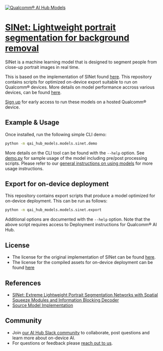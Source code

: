 [![Qualcomm® AI Hub Models](https://qaihub-public-assets.s3.us-west-2.amazonaws.com/qai-hub-models/quic-logo.jpg)](../../README.md)


# [SINet: Lightweight portrait segmentation for background removal](https://aihub.qualcomm.com/models/sinet)

SINet is a machine learning model that is designed to segment people from close-up portrait images in real time.

This is based on the implementation of SINet found
[here](https://github.com/clovaai/ext_portrait_segmentation). This repository contains scripts for optimized on-device
export suitable to run on Qualcomm® devices. More details on model performance
accross various devices, can be found [here](https://aihub.qualcomm.com/models/sinet).

[Sign up](https://myaccount.qualcomm.com/signup) for early access to run these models on
a hosted Qualcomm® device.


## Example & Usage


Once installed, run the following simple CLI demo:

```bash
python -m qai_hub_models.models.sinet.demo
```
More details on the CLI tool can be found with the `--help` option. See
[demo.py](demo.py) for sample usage of the model including pre/post processing
scripts. Please refer to our [general instructions on using
models](../../../#getting-started) for more usage instructions.

## Export for on-device deployment

This repository contains export scripts that produce a model optimized for
on-device deployment. This can be run as follows:

```bash
python -m qai_hub_models.models.sinet.export
```
Additional options are documented with the `--help` option. Note that the above
script requires access to Deployment instructions for Qualcomm® AI Hub.

## License
- The license for the original implementation of SINet can be found
  [here](https://github.com/clovaai/ext_portrait_segmentation/blob/master/LICENSE).
- The license for the compiled assets for on-device deployment can be found [here]({deploy_license_url})

## References
* [SINet: Extreme Lightweight Portrait Segmentation Networks with Spatial Squeeze Modules and Information Blocking Decoder](https://arxiv.org/abs/1911.09099)
* [Source Model Implementation](https://github.com/clovaai/ext_portrait_segmentation)

## Community
* Join [our AI Hub Slack community](https://qualcomm-ai-hub.slack.com/join/shared_invite/zt-2d5zsmas3-Sj0Q9TzslueCjS31eXG2UA#/shared-invite/email) to collaborate, post questions and learn more about on-device AI.
* For questions or feedback please [reach out to us](mailto:ai-hub-support@qti.qualcomm.com).


